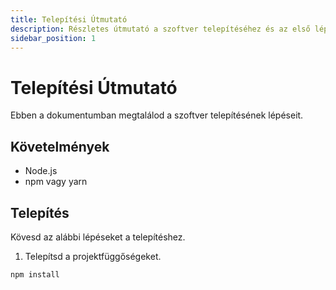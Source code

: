 ```yaml
---
title: Telepítési Útmutató
description: Részletes útmutató a szoftver telepítéséhez és az első lépésekhez
sidebar_position: 1
---
```


# Telepítési Útmutató

Ebben a dokumentumban megtalálod a szoftver telepítésének lépéseit.

## Követelmények

- Node.js
- npm vagy yarn

## Telepítés

Kövesd az alábbi lépéseket a telepítéshez.

1. Telepítsd a projektfüggőségeket.

```bash
npm install
```

